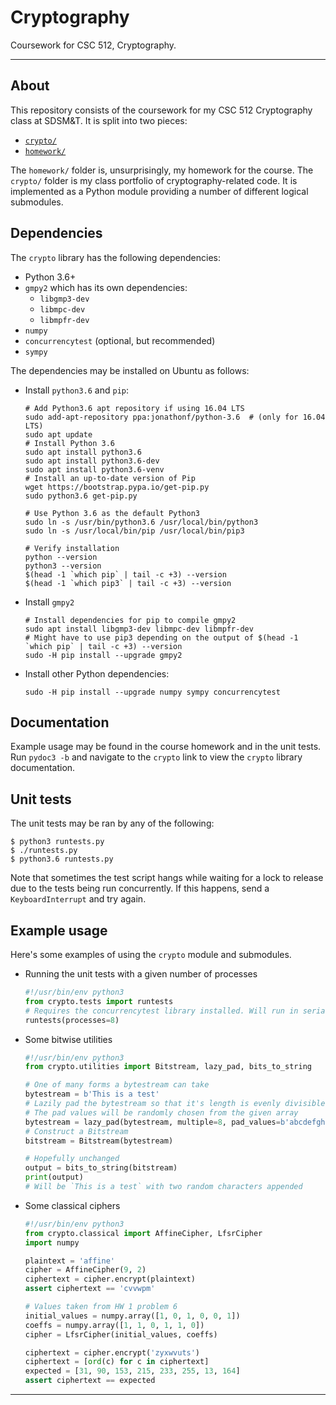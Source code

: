 # Cryptography

Coursework for CSC 512, Cryptography.

---

## About

This repository consists of the coursework for my CSC 512 Cryptography class at SDSM&T. It is split into two pieces:

* [`crypto/`](crypto)
* [`homework/`](homework)

The `homework/` folder is, unsurprisingly, my homework for the course. The `crypto/` folder is my class portfolio of cryptography-related code. It is implemented as a Python module providing a number of different logical submodules.

## Dependencies

The `crypto` library has the following dependencies:

* Python 3.6+
* `gmpy2` which has its own dependencies:
    - `libgmp3-dev`
    - `libmpc-dev`
    - `libmpfr-dev`
* `numpy`
* `concurrencytest` (optional, but recommended)
* `sympy`

The dependencies may be installed on Ubuntu as follows:

* Install `python3.6` and `pip`:
    ```shell
    # Add Python3.6 apt repository if using 16.04 LTS
    sudo add-apt-repository ppa:jonathonf/python-3.6  # (only for 16.04 LTS)
    sudo apt update
    # Install Python 3.6
    sudo apt install python3.6
    sudo apt install python3.6-dev
    sudo apt install python3.6-venv
    # Install an up-to-date version of Pip
    wget https://bootstrap.pypa.io/get-pip.py
    sudo python3.6 get-pip.py

    # Use Python 3.6 as the default Python3
    sudo ln -s /usr/bin/python3.6 /usr/local/bin/python3
    sudo ln -s /usr/local/bin/pip /usr/local/bin/pip3

    # Verify installation
    python --version
    python3 --version
    $(head -1 `which pip` | tail -c +3) --version
    $(head -1 `which pip3` | tail -c +3) --version
    ```
* Install `gmpy2`
    ```shell
    # Install dependencies for pip to compile gmpy2
    sudo apt install libgmp3-dev libmpc-dev libmpfr-dev
    # Might have to use pip3 depending on the output of $(head -1 `which pip` | tail -c +3) --version
    sudo -H pip install --upgrade gmpy2
    ```
* Install other Python dependencies:
    ```shell
    sudo -H pip install --upgrade numpy sympy concurrencytest
    ```

## Documentation

Example usage may be found in the course homework and in the unit tests. Run `pydoc3 -b` and navigate to the `crypto` link to view the `crypto` library documentation.

## Unit tests

The unit tests may be ran by any of the following:

```shell
$ python3 runtests.py
$ ./runtests.py
$ python3.6 runtests.py
```

Note that sometimes the test script hangs while waiting for a lock to release due to the tests being run concurrently. If this happens, send a `KeyboardInterrupt` and try again.

## Example usage
Here's some examples of using the `crypto` module and submodules.

* Running the unit tests with a given number of processes
    ```python
    #!/usr/bin/env python3
    from crypto.tests import runtests
    # Requires the concurrencytest library installed. Will run in serial otherwise
    runtests(processes=8)
    ```
* Some bitwise utilities
    ```python
    #!/usr/bin/env python3
    from crypto.utilities import Bitstream, lazy_pad, bits_to_string

    # One of many forms a bytestream can take
    bytestream = b'This is a test'
    # Lazily pad the bytestream so that it's length is evenly divisible by 8
    # The pad values will be randomly chosen from the given array
    bytestream = lazy_pad(bytestream, multiple=8, pad_values=b'abcdefghijklmnopqrstuvwxyz')
    # Construct a Bitstream
    bitstream = Bitstream(bytestream)

    # Hopefully unchanged
    output = bits_to_string(bitstream)
    print(output)
    # Will be `This is a test` with two random characters appended
    ```
* Some classical ciphers
    ```python
    #!/usr/bin/env python3
    from crypto.classical import AffineCipher, LfsrCipher
    import numpy

    plaintext = 'affine'
    cipher = AffineCipher(9, 2)
    ciphertext = cipher.encrypt(plaintext)
    assert ciphertext == 'cvvwpm'

    # Values taken from HW 1 problem 6
    initial_values = numpy.array([1, 0, 1, 0, 0, 1])
    coeffs = numpy.array([1, 1, 0, 1, 1, 0])
    cipher = LfsrCipher(initial_values, coeffs)

    ciphertext = cipher.encrypt('zyxwvuts')
    ciphertext = [ord(c) for c in ciphertext]
    expected = [31, 90, 153, 215, 233, 255, 13, 164]
    assert ciphertext == expected
    ```
---
